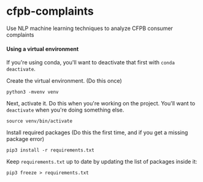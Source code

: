 # cfpb-complaints
Use NLP machine learning techniques to analyze CFPB consumer complaints


#### Using a virtual environment

If you're using conda, you'll want to deactivate that first with `conda deactivate`. 

Create the virtual environment. (Do this once) 

```
python3 -mvenv venv
```

Next, activate it. Do this when you're working on the project. You'll want to `deactivate` when you're doing something else.

```
source venv/bin/activate
```

Install required packages (Do this the first time, and if you get a missing package error)

```
pip3 install -r requirements.txt
```

Keep `requirements.txt` up to date by updating the list of packages inside it:

```
pip3 freeze > requirements.txt
```
